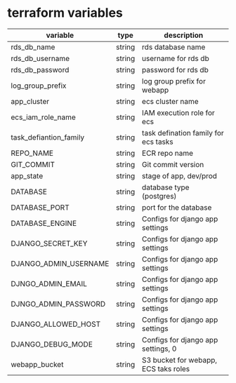 
# terraform variables

| variable | type | description |
|----------|-----|---------------------|
| rds_db_name   | string | rds database name
| rds_db_username   | string | username for rds db
| rds_db_password   | string | password for rds db
| log_group_prefix   | string | log group prefix for webapp
| app_cluster  | string | ecs cluster name
| ecs_iam_role_name   | string | IAM execution role for ecs
| task_defiantion_family  | string | task defination family for ecs tasks
| REPO_NAME   | string | ECR repo name
| GIT_COMMIT   | string | Git commit version
| app_state  | string | stage of app, dev/prod
| DATABASE  | string | database type (postgres)
| DATABASE_PORT  | string | port for the database
| DATABASE_ENGINE  | string | Configs for django app settings
| DJANGO_SECRET_KEY   | string | Configs for django app settings
| DJANGO_ADMIN_USERNAME   | string | Configs for django app settings
| DJNGO_ADMIN_EMAIL   | string | Configs for django app settings
| DJNGO_ADMIN_PASSWORD   | string | Configs for django app settings
| DJANGO_ALLOWED_HOST   | string | Configs for django app settings
| DJANGO_DEBUG_MODE   | string | Configs for django app settings, 0 | False, 1 | True
| webapp_bucket   | string | S3 bucket for  webapp, ECS taks roles
